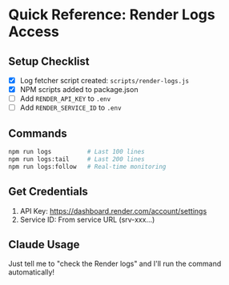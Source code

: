 # Quick Reference: Render Logs Access

## Setup Checklist
- [x] Log fetcher script created: `scripts/render-logs.js`
- [x] NPM scripts added to package.json
- [ ] Add `RENDER_API_KEY` to `.env`
- [ ] Add `RENDER_SERVICE_ID` to `.env`

## Commands
```bash
npm run logs          # Last 100 lines
npm run logs:tail     # Last 200 lines
npm run logs:follow   # Real-time monitoring
```

## Get Credentials
1. API Key: https://dashboard.render.com/account/settings
2. Service ID: From service URL (srv-xxx...)

## Claude Usage
Just tell me to "check the Render logs" and I'll run the command automatically!
